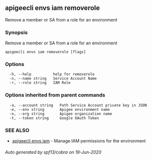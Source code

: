 ## apigeecli envs iam removerole

Remove a member or SA from a role for an environment

### Synopsis

Remove a member or SA from a role for an environment

```
apigeecli envs iam removerole [flags]
```

### Options

```
  -h, --help          help for removerole
  -n, --name string   Service Account Name
  -r, --role string   IAM Role
```

### Options inherited from parent commands

```
  -a, --account string   Path Service Account private key in JSON
  -e, --env string       Apigee environment name
  -o, --org string       Apigee organization name
  -t, --token string     Google OAuth Token
```

### SEE ALSO

* [apigeecli envs iam](apigeecli_envs_iam.md)	 - Manage IAM permissions for the environment

###### Auto generated by spf13/cobra on 19-Jun-2020

